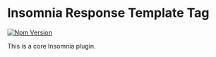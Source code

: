 # Insomnia Response Template Tag

[![Npm Version](https://img.shields.io/npm/v/insomnia-plugin-response.svg)](https://www.npmjs.com/package/insomnia-plugin-response)

This is a core Insomnia plugin.